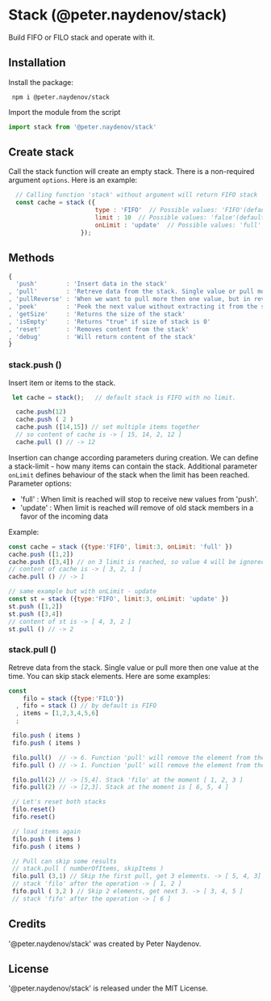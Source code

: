 # Stack (@peter.naydenov/stack)

Build FIFO or FILO stack and operate with it.





## Installation

Install the package:
```
 npm i @peter.naydenov/stack
```

Import the module from the script
```js
import stack from '@peter.naydenov/stack'
```





## Create stack

Call the stack function will create an empty stack. There is a non-required argument `options`. Here is an example:
```js
  // Calling function 'stack' without argument will return FIFO stack
  const cache = stack ({
                        type : 'FIFO'  // Possible values: 'FIFO'(default) or 'FILO'
                        limit : 10  // Possible values: 'false'(default) or number(number of items)
                        onLimit : 'update'  // Possible values: 'full' or 'update'(default)
                    });
```





## Methods

```js
{
  'push'        : 'Insert data in the stack'
, 'pull'        : 'Retreve data from the stack. Single value or pull more then one value at the time'
, 'pullReverse' : 'When we want to pull more then one value, but in reverse order' 
, 'peek'        : 'Peek the next value without extracting it from the stack'
, 'getSize'     : 'Returns the size of the stack'
, 'isEmpty'     : 'Returns "true" if size of stack is 0'
, 'reset'       : 'Removes content from the stack'
, 'debug'       : 'Will return content of the stack'
}
```

### stack.push ()
Insert item or items to the stack. 
```js
 let cache = stack();   // default stack is FIFO with no limit.

  cache.push(12)
  cache.push ( 2 )
  cache.push ([14,15]) // set multiple items together
  // so content of cache is -> [ 15, 14, 2, 12 ]
  cache.pull () // -> 12
 ```

 Insertion can change according parameters during creation. We can define a stack-limit - how many items can contain the stack. Additional parameter `onLimit` defines behaviour of the stack when the limit has been reached.
 Parameter options:
 - 'full'   : When limit is reached will stop to receive new values from 'push'.
 - 'update' : When limit is reached will remove of old stack members in a favor of the incoming data

 Example:
 ```js
const cache = stack ({type:'FIFO', limit:3, onLimit: 'full' })
cache.push ([1,2])
cache.push ([3,4]) // on 3 limit is reached, so value 4 will be ignored. We have option 'onLimit' - full
// content of cache is -> [ 3, 2, 1 ]
cache.pull () // -> 1

// same example but with onLimit - update
const st = stack ({type:'FIFO', limit:3, onLimit: 'update' })
st.push ([1,2])
st.push ([3,4])
// content of st is -> [ 4, 3, 2 ]
st.pull () // -> 2
 ```


### stack.pull ()
Retreve data from the stack. Single value or pull more then one value at the time. You can skip stack elements.
Here are some examples:
```js
const 
    filo = stack ({type:'FILO'})
  , fifo = stack () // by default is FIFO
  , items = [1,2,3,4,5,6]
  ;

 filo.push ( items )
 fifo.push ( items )

 filo.pull()  // -> 6. Function 'pull' will remove the element from the stack.
 fifo.pull () // -> 1. Function 'pull' will remove the element from the stack.

 filo.pull(2) // -> [5,4]. Stack 'filo' at the moment [ 1, 2, 3 ]
 fifo.pull(2) // -> [2,3]. Stack at the moment is [ 6, 5, 4 ]

 // Let's reset both stacks
 filo.reset()
 fifo.reset()

 // load items again
 filo.push ( items )
 fifo.push ( items )

 // Pull can skip some results
 // stack.pull ( numberOfItems, skipItems )
 filo.pull (3,1) // Skip the first pull, get 3 elements. -> [ 5, 4, 3]
 // stack 'filo' after the operation -> [ 1, 2 ]
 fifo.pull ( 3,2 ) // Skip 2 elements, get next 3. -> [ 3, 4, 5 ]
 // stack 'fifo' after the operation -> [ 6 ]
```








 ## Credits
'@peter.naydenov/stack' was created by Peter Naydenov.






## License
'@peter.naydenov/stack' is released under the MIT License.


